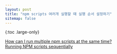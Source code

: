 ```yaml
---
layout: post
title: "npm scripts 여러개 실행할 때 실행 순서 설정하기"
sitemap: false
---
```


{:toc .large-only}

[How can I run multiple npm scripts at the same time?](https://stackoverflow.com/questions/47957124/how-can-i-run-multiple-npm-scripts-at-the-same-time)<br/>
[Running NPM scripts sequentially](https://stackoverflow.com/questions/39172536/running-npm-scripts-sequentially)
